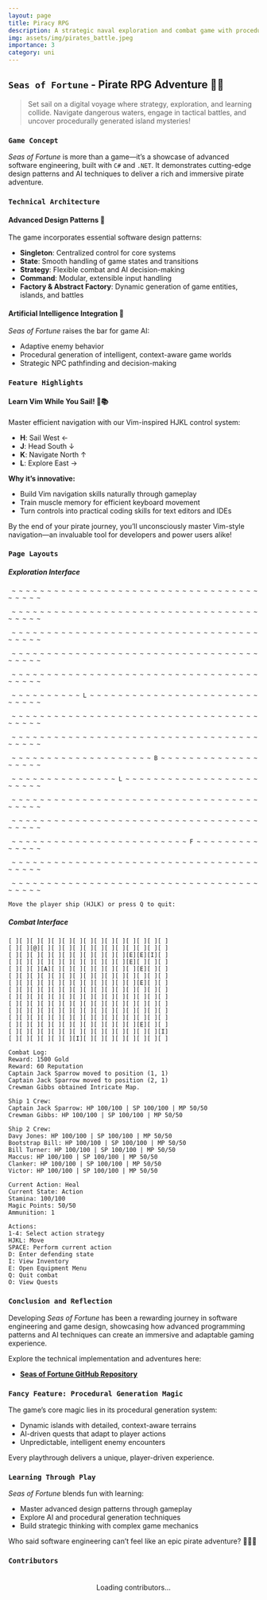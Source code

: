 ```yaml
---
layout: page
title: Piracy RPG
description: A strategic naval exploration and combat game with procedural generation and advanced software design patterns.
img: assets/img/pirates_battle.jpeg
importance: 3
category: uni
---
```


## `Seas of Fortune` - Pirate RPG Adventure 🏴‍☠️  

> Set sail on a digital voyage where strategy, exploration, and learning collide. Navigate dangerous waters, engage in tactical battles, and uncover procedurally generated island mysteries!  

### `Game Concept`  

*Seas of Fortune* is more than a game—it’s a showcase of advanced software engineering, built with `C#` and `.NET`. It demonstrates cutting-edge design patterns and AI techniques to deliver a rich and immersive pirate adventure.  

### `Technical Architecture`  

#### Advanced Design Patterns 🧩  

The game incorporates essential software design patterns:  
- **Singleton**: Centralized control for core systems  
- **State**: Smooth handling of game states and transitions  
- **Strategy**: Flexible combat and AI decision-making  
- **Command**: Modular, extensible input handling  
- **Factory & Abstract Factory**: Dynamic generation of game entities, islands, and battles  

#### Artificial Intelligence Integration 🤖  

*Seas of Fortune* raises the bar for game AI:  
- Adaptive enemy behavior  
- Procedural generation of intelligent, context-aware game worlds  
- Strategic NPC pathfinding and decision-making  

### `Feature Highlights`  

#### Learn Vim While You Sail! 🧭📚  

Master efficient navigation with our Vim-inspired HJKL control system:  
- **H**: Sail West ←  
- **J**: Head South ↓  
- **K**: Navigate North ↑  
- **L**: Explore East →  

**Why it’s innovative:**  
- Build Vim navigation skills naturally through gameplay  
- Train muscle memory for efficient keyboard movement  
- Turn controls into practical coding skills for text editors and IDEs  

By the end of your pirate journey, you’ll unconsciously master Vim-style navigation—an invaluable tool for developers and power users alike!  

### `Page Layouts`

##### Exploration Interface
```
 ~ ~ ~ ~ ~ ~ ~ ~ ~ ~ ~ ~ ~ ~ ~ ~ ~ ~ ~ ~ ~ ~ ~ ~ ~ ~ ~ ~ ~ ~ ~ ~ ~ ~ ~ ~ ~ ~ ~ ~
                                                                                
 ~ ~ ~ ~ ~ ~ ~ ~ ~ ~ ~ ~ ~ ~ ~ ~ ~ ~ ~ ~ ~ ~ ~ ~ ~ ~ ~ ~ ~ ~ ~ ~ ~ ~ ~ ~ ~ ~ ~ ~
                                                                                
 ~ ~ ~ ~ ~ ~ ~ ~ ~ ~ ~ ~ ~ ~ ~ ~ ~ ~ ~ ~ ~ ~ ~ ~ ~ ~ ~ ~ ~ ~ ~ ~ ~ ~ ~ ~ ~ ~ ~ ~
                                                                                
 ~ ~ ~ ~ ~ ~ ~ ~ ~ ~ ~ ~ ~ ~ ~ ~ ~ ~ ~ ~ ~ ~ ~ ~ ~ ~ ~ ~ ~ ~ ~ ~ ~ ~ ~ ~ ~ ~ ~ ~
                                                                                
 ~ ~ ~ ~ ~ ~ ~ ~ ~ ~ ~ ~ ~ ~ ~ ~ ~ ~ ~ ~ ~ ~ ~ ~ ~ ~ ~ ~ ~ ~ ~ ~ ~ ~ ~ ~ ~ ~ ~ ~
                                                                                
 ~ ~ ~ ~ ~ ~ ~ ~ ~ ~ L ~ ~ ~ ~ ~ ~ ~ ~ ~ ~ ~ ~ ~ ~ ~ ~ ~ ~ ~ ~ ~ ~ ~ ~ ~ ~ ~ ~ ~
                                                                                
 ~ ~ ~ ~ ~ ~ ~ ~ ~ ~ ~ ~ ~ ~ ~ ~ ~ ~ ~ ~ ~ ~ ~ ~ ~ ~ ~ ~ ~ ~ ~ ~ ~ ~ ~ ~ ~ ~ ~ ~
                                                                                
 ~ ~ ~ ~ ~ ~ ~ ~ ~ ~ ~ ~ ~ ~ ~ ~ ~ ~ ~ ~ ~ ~ ~ ~ ~ ~ ~ ~ ~ ~ ~ ~ ~ ~ ~ ~ ~ ~ ~ ~
                                                                                
 ~ ~ ~ ~ ~ ~ ~ ~ ~ ~ ~ ~ ~ ~ ~ ~ ~ ~ ~ ~ B ~ ~ ~ ~ ~ ~ ~ ~ ~ ~ ~ ~ ~ ~ ~ ~ ~ ~ ~
                                                                                
 ~ ~ ~ ~ ~ ~ ~ ~ ~ ~ ~ ~ ~ ~ ~ L ~ ~ ~ ~ ~ ~ ~ ~ ~ ~ ~ ~ ~ ~ ~ ~ ~ ~ ~ ~ ~ ~ ~ ~
                                                                                
 ~ ~ ~ ~ ~ ~ ~ ~ ~ ~ ~ ~ ~ ~ ~ ~ ~ ~ ~ ~ ~ ~ ~ ~ ~ ~ ~ ~ ~ ~ ~ ~ ~ ~ ~ ~ ~ ~ ~ ~
                                                                                
 ~ ~ ~ ~ ~ ~ ~ ~ ~ ~ ~ ~ ~ ~ ~ ~ ~ ~ ~ ~ ~ ~ ~ ~ ~ ~ ~ ~ ~ ~ ~ ~ ~ ~ ~ ~ ~ ~ ~ ~
                                                                                
 ~ ~ ~ ~ ~ ~ ~ ~ ~ ~ ~ ~ ~ ~ ~ ~ ~ ~ ~ ~ ~ ~ ~ ~ ~ F ~ ~ ~ ~ ~ ~ ~ ~ ~ ~ ~ ~ ~ ~
                                                                                
 ~ ~ ~ ~ ~ ~ ~ ~ ~ ~ ~ ~ ~ ~ ~ ~ ~ ~ ~ ~ ~ ~ ~ ~ ~ ~ ~ ~ ~ ~ ~ ~ ~ ~ ~ ~ ~ ~ ~ ~
                                                                                
 ~ ~ ~ ~ ~ ~ ~ ~ ~ ~ ~ ~ ~ ~ ~ ~ ~ ~ ~ ~ ~ ~ ~ ~ ~ ~ ~ ~ ~ ~ ~ ~ ~ ~ ~ ~ ~ ~ ~ ~
                                                                                
Move the player ship (HJLK) or press Q to quit:
```

##### Combat Interface
```
[ ][ ][ ][ ][ ][ ][ ][ ][ ][ ][ ][ ][ ][ ][ ]
[ ][ ][@][ ][ ][ ][ ][ ][ ][ ][ ][ ][ ][ ][ ]
[ ][ ][ ][ ][ ][ ][ ][ ][ ][ ][ ][E][E][I][ ]
[ ][ ][ ][ ][ ][ ][ ][ ][ ][ ][ ][E][ ][ ][ ]
[ ][ ][ ][A][ ][ ][ ][ ][ ][ ][ ][ ][E][ ][ ]
[ ][ ][ ][ ][ ][ ][ ][ ][ ][ ][ ][ ][ ][ ][ ]
[ ][ ][ ][ ][ ][ ][ ][ ][ ][ ][ ][ ][E][ ][ ]
[ ][ ][ ][ ][ ][ ][ ][ ][ ][ ][ ][ ][ ][ ][ ]
[ ][ ][ ][ ][ ][ ][ ][ ][ ][ ][ ][ ][ ][ ][ ]
[ ][ ][ ][ ][ ][ ][ ][ ][ ][ ][ ][ ][ ][ ][ ]
[ ][ ][ ][ ][ ][ ][ ][ ][ ][ ][ ][ ][ ][ ][ ]
[ ][ ][ ][ ][ ][ ][ ][ ][ ][ ][ ][ ][ ][ ][ ]
[ ][ ][ ][ ][ ][ ][ ][ ][ ][ ][ ][ ][E][ ][ ]
[ ][ ][ ][ ][ ][ ][ ][ ][ ][ ][ ][ ][ ][ ][I]
[ ][ ][ ][ ][ ][ ][I][ ][ ][ ][ ][ ][ ][ ][ ]

Combat Log:
Reward: 1500 Gold
Reward: 60 Reputation
Captain Jack Sparrow moved to position (1, 1)
Captain Jack Sparrow moved to position (2, 1)
Crewman Gibbs obtained Intricate Map.

Ship 1 Crew:
Captain Jack Sparrow: HP 100/100 | SP 100/100 | MP 50/50
Crewman Gibbs: HP 100/100 | SP 100/100 | MP 50/50

Ship 2 Crew:
Davy Jones: HP 100/100 | SP 100/100 | MP 50/50
Bootstrap Bill: HP 100/100 | SP 100/100 | MP 50/50
Bill Turner: HP 100/100 | SP 100/100 | MP 50/50
Maccus: HP 100/100 | SP 100/100 | MP 50/50
Clanker: HP 100/100 | SP 100/100 | MP 50/50
Victor: HP 100/100 | SP 100/100 | MP 50/50

Current Action: Heal
Current State: Action
Stamina: 100/100
Magic Points: 50/50
Ammunition: 1

Actions:
1-4: Select action strategy
HJKL: Move
SPACE: Perform current action
D: Enter defending state
I: View Inventory
E: Open Equipment Menu
Q: Quit combat
O: View Quests
```

### `Conclusion and Reflection`  

Developing *Seas of Fortune* has been a rewarding journey in software engineering and game design, showcasing how advanced programming patterns and AI techniques can create an immersive and adaptable gaming experience.  

Explore the technical implementation and adventures here:  
- **[Seas of Fortune GitHub Repository](https://github.com/Andebugulin/rpg_pirates)**  

### `Fancy Feature: Procedural Generation Magic`  

The game’s core magic lies in its procedural generation system:  
- Dynamic islands with detailed, context-aware terrains  
- AI-driven quests that adapt to player actions  
- Unpredictable, intelligent enemy encounters  

Every playthrough delivers a unique, player-driven experience.  

### `Learning Through Play`  

*Seas of Fortune* blends fun with learning:  
- Master advanced design patterns through gameplay  
- Explore AI and procedural generation techniques  
- Build strategic thinking with complex game mechanics  

Who said software engineering can’t feel like an epic pirate adventure? 🌊🏴‍☠️  

### `Contributors`  

<div id="contributors-list" style="display: flex; flex-wrap: wrap; justify-content: space-around; padding: 20px;">Loading contributors...</div>
<script>
  async function fetchContributors() {
    const url = 'https://api.github.com/repos/Andebugulin/rpg_pirates/contributors';
    const response = await fetch(url);
    const contributors = await response.json();

    const contributorsHtml = contributors.map(contributor =>
      `<div class="contributor" style="margin: 10px; text-align: center;">
        <img src="${contributor.avatar_url}" alt="${contributor.login}" style="width: 100px; height: 100px; border-radius: 50%; display: block; margin: auto;">
        <p><a href="${contributor.html_url}" target="_blank">${contributor.login}</a></p>
      </div>`
    ).join('');

    document.getElementById('contributors-list').innerHTML = contributorsHtml;
  }

  fetchContributors();
</script>

